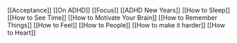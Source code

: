 [[Acceptance]]
[[On ADHD]]
[[Focus]]
[[ADHD New Years]]
[[How to Sleep]]
[[How to See Time]]
[[How to Motivate Your Brain]]
[[How to Remember Things]]
[[How to Feel]]
[[How to People]]
[[How to make it harder]]
[[How to Heart]]

